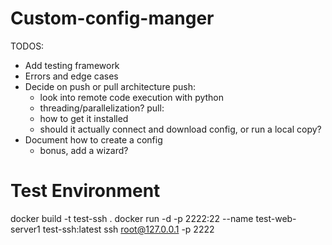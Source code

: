 # Custom-config-manger
TODOS:
- Add testing framework
- Errors and edge cases
- Decide on push or pull architecture
    push:
    - look into remote code execution with python
    - threading/parallelization?
    pull:
    - how to get it installed
    - should it actually connect and download config, or run a local copy?
- Document how to create a config
    - bonus, add a wizard?

# Test Environment
docker build -t test-ssh .
docker run -d -p 2222:22 --name test-web-server1 test-ssh:latest
ssh root@127.0.0.1 -p 2222
